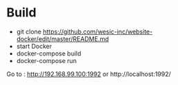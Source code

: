 <h1>Build</h1>

- git clone https://github.com/wesic-inc/website-docker/edit/master/README.md
- start Docker 
- docker-compose build
- docker-compose run

Go to : http://192.168.99.100:1992 or http://localhost:1992/
